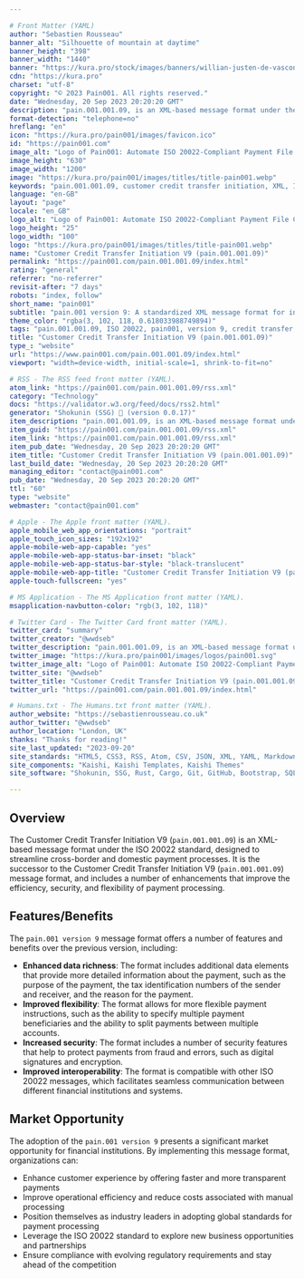 ```yaml
---

# Front Matter (YAML)
author: "Sebastien Rousseau"
banner_alt: "Silhouette of mountain at daytime"
banner_height: "398"
banner_width: "1440"
banner: "https://kura.pro/stock/images/banners/willian-justen-de-vasconcellos-jUCQRQeRs3k.webp"
cdn: "https://kura.pro"
charset: "utf-8"
copyright: "© 2023 Pain001. All rights reserved."
date: "Wednesday, 20 Sep 2023 20:20:20 GMT"
description: "pain.001.001.09, is an XML-based message format under the ISO 20022 standard designed to streamline cross-border and domestic payment processes."
format-detection: "telephone=no"
hreflang: "en"
icon: "https://kura.pro/pain001/images/favicon.ico"
id: "https://pain001.com"
image_alt: "Logo of Pain001: Automate ISO 20022-Compliant Payment File Creation"
image_height: "630"
image_width: "1200"
image: "https://kura.pro/pain001/images/titles/title-pain001.webp"
keywords: "pain.001.001.09, customer credit transfer initiation, XML, ISO 20022, cross-border payments, domestic payments, efficiency, speed, cost, compliance, market opportunity"
language: "en-GB"
layout: "page"
locale: "en_GB"
logo_alt: "Logo of Pain001: Automate ISO 20022-Compliant Payment File Creation"
logo_height: "25"
logo_width: "100"
logo: "https://kura.pro/pain001/images/titles/title-pain001.webp"
name: "Customer Credit Transfer Initiation V9 (pain.001.001.09)"
permalink: "https://pain001.com/pain.001.001.09/index.html"
rating: "general"
referrer: "no-referrer"
revisit-after: "7 days"
robots: "index, follow"
short_name: "pain001"
subtitle: "pain.001 version 9: A standardized XML message format for initiating credit transfers."
theme_color: "rgba(3, 102, 118, 0.618033988749894)"
tags: "pain.001.001.09, ISO 20022, pain001, version 9, credit transfer, XML, message format, standardization, automation, cross-border, domestic, payments"
title: "Customer Credit Transfer Initiation V9 (pain.001.001.09)"
type_: "website"
url: "https://www.pain001.com/pain.001.001.09/index.html"
viewport: "width=device-width, initial-scale=1, shrink-to-fit=no"

# RSS - The RSS feed front matter (YAML).
atom_link: "https://pain001.com/pain.001.001.09/rss.xml"
category: "Technology"
docs: "https://validator.w3.org/feed/docs/rss2.html"
generator: "Shokunin (SSG) 🦀 (version 0.0.17)"
item_description: "pain.001.001.09, is an XML-based message format under the ISO 20022 standard designed to streamline cross-border and domestic payment processes."
item_guid: "https://pain001.com/pain.001.001.09/rss.xml"
item_link: "https://pain001.com/pain.001.001.09/rss.xml"
item_pub_date: "Wednesday, 20 Sep 2023 20:20:20 GMT"
item_title: "Customer Credit Transfer Initiation V9 (pain.001.001.09)"
last_build_date: "Wednesday, 20 Sep 2023 20:20:20 GMT"
managing_editor: "contact@pain001.com"
pub_date: "Wednesday, 20 Sep 2023 20:20:20 GMT"
ttl: "60"
type: "website"
webmaster: "contact@pain001.com"

# Apple - The Apple front matter (YAML).
apple_mobile_web_app_orientations: "portrait"
apple_touch_icon_sizes: "192x192"
apple-mobile-web-app-capable: "yes"
apple-mobile-web-app-status-bar-inset: "black"
apple-mobile-web-app-status-bar-style: "black-translucent"
apple-mobile-web-app-title: "Customer Credit Transfer Initiation V9 (pain.001.001.09)"
apple-touch-fullscreen: "yes"

# MS Application - The MS Application front matter (YAML).
msapplication-navbutton-color: "rgb(3, 102, 118)"

# Twitter Card - The Twitter Card front matter (YAML).
twitter_card: "summary"
twitter_creator: "@wwdseb"
twitter_description: "pain.001.001.09, is an XML-based message format under the ISO 20022 standard designed to streamline cross-border and domestic payment processes."
twitter_image: "https://kura.pro/pain001/images/logos/pain001.svg"
twitter_image_alt: "Logo of Pain001: Automate ISO 20022-Compliant Payment File Creation"
twitter_site: "@wwdseb"
twitter_title: "Customer Credit Transfer Initiation V9 (pain.001.001.09)"
twitter_url: "https://pain001.com/pain.001.001.09/index.html"

# Humans.txt - The Humans.txt front matter (YAML).
author_website: "https://sebastienrousseau.co.uk"
author_twitter: "@wwdseb"
author_location: "London, UK"
thanks: "Thanks for reading!"
site_last_updated: "2023-09-20"
site_standards: "HTML5, CSS3, RSS, Atom, CSV, JSON, XML, YAML, Markdown, TOML, SQLite"
site_components: "Kaishi, Kaishi Templates, Kaishi Themes"
site_software: "Shokunin, SSG, Rust, Cargo, Git, GitHub, Bootstrap, SQLite, VS Code"

---
```



<!-- markdownlint-disable MD033 MD041 -->

<div class="row g-0">
    <div
      aria-hidden="false"
      class="fade-in col-lg-6 order-lg-1 text-white"
      data-has-animated="true"
      data-show-type="fade-in"
      style="
        background-position: center !important;
        background-size: 100vh 100vw !important;
        background: url('https://kura.pro/stock/images/banners/simone-hutsch--PIykcOhG-o.webp') no-repeat;
    ">
</div>
<div class="col-lg-6 order-lg-1 text-left">
  <div class="container-fluid px-5 py-5">

<!-- markdownlint-enable MD033 MD041 -->

## Overview

The Customer Credit Transfer Initiation V9 (`pain.001.001.09`) is an
XML-based message format under the ISO 20022 standard, designed to
streamline cross-border and domestic payment processes. It is the
successor to the Customer Credit Transfer Initiation V9
(`pain.001.001.09`) message format, and includes a number of
enhancements that improve the efficiency, security, and flexibility of
payment processing.

## Features/Benefits

The `pain.001 version 9` message format offers a number of features and
benefits over the previous version, including:

- **Enhanced data richness**: The format includes additional data
  elements that provide more detailed information about the payment,
  such as the purpose of the payment, the tax identification numbers of
  the sender and receiver, and the reason for the payment.
- **Improved flexibility**: The format allows for more flexible payment
  instructions, such as the ability to specify multiple payment
  beneficiaries and the ability to split payments between multiple
  accounts.
- **Increased security**: The format includes a number of security
  features that help to protect payments from fraud and errors, such as
  digital signatures and encryption.
- **Improved interoperability**: The format is compatible with other
  ISO 20022 messages, which facilitates seamless communication between
  different financial institutions and systems.

## Market Opportunity

The adoption of the `pain.001 version 9` presents a significant market
opportunity for financial institutions. By implementing this message
format, organizations can:

- Enhance customer experience by offering faster and more transparent payments
- Improve operational efficiency and reduce costs associated with manual processing
- Position themselves as industry leaders in adopting global standards for payment processing
- Leverage the ISO 20022 standard to explore new business opportunities and partnerships
- Ensure compliance with evolving regulatory requirements and stay ahead of the competition

<!-- markdownlint-disable MD033 MD041 -->

  </div>
  </div>
</div>

<!-- markdownlint-enable MD033 MD041 -->